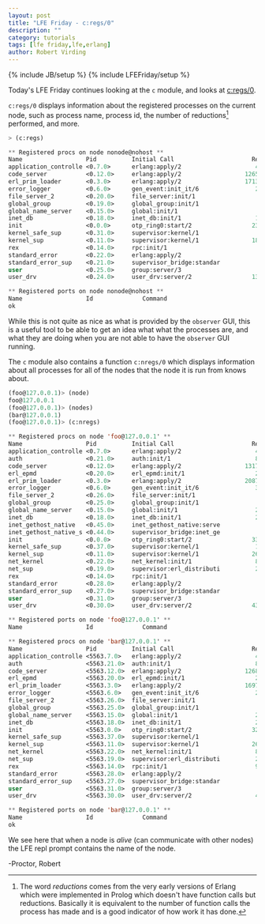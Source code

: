 ```yaml
---
layout: post
title: "LFE Friday - c:regs/0"
description: ""
category: tutorials
tags: [lfe friday,lfe,erlang]
author: Robert Virding
---
```

{% include JB/setup %}
{% include LFEFriday/setup %}

Today's LFE Friday continues looking at the ``c`` module, and looks at [c:regs/0](http://erlang.org/doc/man/c.html#regs-0).

``c:regs/0`` displays information about the registered processes on the current node, such as process name, process id, the number of reductions[^1] performed, and more.

```lisp
> (c:regs)

** Registered procs on node nonode@nohost **
Name                  Pid          Initial Call                      Reds Msgs
application_controlle <0.7.0>      erlang:apply/2                     404    0
code_server           <0.12.0>     erlang:apply/2                  126526    0
erl_prim_loader       <0.3.0>      erlang:apply/2                  171328    0
error_logger          <0.6.0>      gen_event:init_it/6                223    0
file_server_2         <0.20.0>     file_server:init/1                  84    0
global_group          <0.19.0>     global_group:init/1                 53    0
global_name_server    <0.15.0>     global:init/1                       45    0
inet_db               <0.18.0>     inet_db:init/1                     196    0
init                  <0.0.0>      otp_ring0:start/2                 2392    0
kernel_safe_sup       <0.31.0>     supervisor:kernel/1                 56    0
kernel_sup            <0.11.0>     supervisor:kernel/1               1860    0
rex                   <0.14.0>     rpc:init/1                          21    0
standard_error        <0.22.0>     erlang:apply/2                       9    0
standard_error_sup    <0.21.0>     supervisor_bridge:standar           34    0
user                  <0.25.0>     group:server/3                      36    0
user_drv              <0.24.0>     user_drv:server/2                 1305    0

** Registered ports on node nonode@nohost **
Name                  Id              Command                                 
ok
```

While this is not quite as nice as what is provided by the ``observer`` GUI, this is a useful tool to be able to get an idea what what the processes are, and what they are doing when you are not able to have the ``observer`` GUI running.

The ``c`` module also contains a function ``c:nregs/0`` which displays information about all processes for all of the nodes that the node it is run from knows about.

```lisp
(foo@127.0.0.1)> (node)
foo@127.0.0.1
(foo@127.0.0.1)> (nodes)
(bar@127.0.0.1)
(foo@127.0.0.1)> (c:nregs)

** Registered procs on node 'foo@127.0.0.1' **
Name                  Pid          Initial Call                      Reds Msgs
application_controlle <0.7.0>      erlang:apply/2                     404    0
auth                  <0.21.0>     auth:init/1                        844    0
code_server           <0.12.0>     erlang:apply/2                  131711    0
erl_epmd              <0.20.0>     erl_epmd:init/1                    263    0
erl_prim_loader       <0.3.0>      erlang:apply/2                  208774    0
error_logger          <0.6.0>      gen_event:init_it/6                304    0
file_server_2         <0.26.0>     file_server:init/1                  84    0
global_group          <0.25.0>     global_group:init/1                 63    0
global_name_server    <0.15.0>     global:init/1                      281    0
inet_db               <0.18.0>     inet_db:init/1                     214    0
inet_gethost_native   <0.45.0>     inet_gethost_native:serve           83    0
inet_gethost_native_s <0.44.0>     supervisor_bridge:inet_ge           34    0
init                  <0.0.0>      otp_ring0:start/2                 3304    0
kernel_safe_sup       <0.37.0>     supervisor:kernel/1                127    0
kernel_sup            <0.11.0>     supervisor:kernel/1               2611    0
net_kernel            <0.22.0>     net_kernel:init/1                  817    0
net_sup               <0.19.0>     supervisor:erl_distributi          288    0
rex                   <0.14.0>     rpc:init/1                          21    0
standard_error        <0.28.0>     erlang:apply/2                       9    0
standard_error_sup    <0.27.0>     supervisor_bridge:standar           34    0
user                  <0.31.0>     group:server/3                      36    0
user_drv              <0.30.0>     user_drv:server/2                 4380    0

** Registered ports on node 'foo@127.0.0.1' **
Name                  Id              Command                                 

** Registered procs on node 'bar@127.0.0.1' **
Name                  Pid          Initial Call                      Reds Msgs
application_controlle <5563.7.0>   erlang:apply/2                     404    0
auth                  <5563.21.0>  auth:init/1                        844    0
code_server           <5563.12.0>  erlang:apply/2                  126892    0
erl_epmd              <5563.20.0>  erl_epmd:init/1                    263    0
erl_prim_loader       <5563.3.0>   erlang:apply/2                  169796    0
error_logger          <5563.6.0>   gen_event:init_it/6                267    0
file_server_2         <5563.26.0>  file_server:init/1                  84    0
global_group          <5563.25.0>  global_group:init/1                 63    0
global_name_server    <5563.15.0>  global:init/1                      281    0
inet_db               <5563.18.0>  inet_db:init/1                     214    0
init                  <5563.0.0>   otp_ring0:start/2                 3237    0
kernel_safe_sup       <5563.37.0>  supervisor:kernel/1                 56    0
kernel_sup            <5563.11.0>  supervisor:kernel/1               2611    0
net_kernel            <5563.22.0>  net_kernel:init/1                  812    0
net_sup               <5563.19.0>  supervisor:erl_distributi          288    0
rex                   <5563.14.0>  rpc:init/1                         953    0
standard_error        <5563.28.0>  erlang:apply/2                       9    0
standard_error_sup    <5563.27.0>  supervisor_bridge:standar           34    0
user                  <5563.31.0>  group:server/3                      36    0
user_drv              <5563.30.0>  user_drv:server/2                  481    0

** Registered ports on node 'bar@127.0.0.1' **
Name                  Id              Command                                 
ok
```

We see here that when a node is *alive* (can communicate with other nodes) the LFE repl prompt contains the name of the node.

-Proctor, Robert

[^1]: The word *reductions* comes from the very early versions of Erlang which were implemented in Prolog which doesn't have function calls but reductions. Basically it is equivalent to the number of function calls the process has made and is a good indicator of how work it has done.
